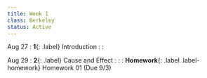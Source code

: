 ```yaml
---
title: Week 1
class: Berkeley
status: Active
---
```


Aug 27
: **1**{: .label} Introduction
    : <!--{{site.links.lec.slides.slide01}} {{site.links.lec.demo.demo01}}-->
: <!--_Reading:_ [1.1](https://inferentialthinking.com/chapters/01/1/intro.html), [1.2](https://inferentialthinking.com/chapters/01/2/why-data-science.html), [1.3](https://inferentialthinking.com/chapters/01/3/Plotting_the_Classics.html)-->


Aug 29
: **2**{: .label} Cause and Effect
    : <!--{{site.links.lec.slides.slide02}} {{site.links.lec.demo.demo02}}-->
: <!--_Reading:_ [2](https://inferentialthinking.com/chapters/02/causality-and-experiments.html)-->
: **Homework**{: .label .label-homework} Homework 01
    <!--{{site.links.hw.hw01}}--> (Due 9/3)